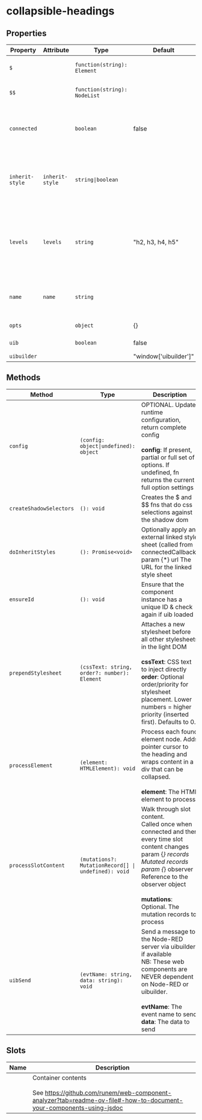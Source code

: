 # collapsible-headings

## Properties

| Property        | Attribute       | Type                         | Default               | Description                                      |
|-----------------|-----------------|------------------------------|-----------------------|--------------------------------------------------|
| `$`             |                 | `function(string): Element`  |                       | Mini jQuery-like shadow dom selector (see constructor) |
| `$$`            |                 | `function(string): NodeList` |                       | Mini jQuery-like shadow dom multi-selector (see constructor) |
| `connected`     |                 | `boolean`                    | false                 | True when instance finishes connecting.<br />Allows initial calls of attributeChangedCallback to be<br />ignored if needed. |
| `inherit-style` | `inherit-style` | `string\|boolean`            |                       | Optional. Load external styles into component (only useful if using template). If present but empty, will default to './index.css'. Optionally give a URL to load. |
| `levels`        | `levels`        | `string`                     | "h2, h3, h4, h5"      | Optional. Default='h2, h3, h4, h5'. A single string detailing the heading levels to make collapsible.<br /><br />PROPS FROM BASE: (see TiBaseComponent)<br />OTHER STANDARD PROPS: |
| `name`          | `name`          | `string`                     |                       | Optional. HTML name attribute. Included in output _meta prop.<br /><br />Other watched attributes: |
| `opts`          |                 | `object`                     | {}                    | Runtime configuration settings                   |
| `uib`           |                 | `boolean`                    | false                 | Is UIBUILDER for Node-RED loaded?                |
| `uibuilder`     |                 |                              | "window['uibuilder']" |                                                  |

## Methods

| Method                  | Type                                             | Description                                      |
|-------------------------|--------------------------------------------------|--------------------------------------------------|
| `config`                | `(config: object\|undefined): object`            | OPTIONAL. Update runtime configuration, return complete config<br /><br />**config**: If present, partial or full set of options. If undefined, fn returns the current full option settings |
| `createShadowSelectors` | `(): void`                                       | Creates the $ and $$ fns that do css selections against the shadow dom |
| `doInheritStyles`       | `(): Promise<void>`                              | Optionally apply an external linked style sheet (called from connectedCallback)<br />param {*} url The URL for the linked style sheet |
| `ensureId`              | `(): void`                                       | Ensure that the component instance has a unique ID & check again if uib loaded |
| `prependStylesheet`     | `(cssText: string, order?: number): Element`     | Attaches a new stylesheet before all other stylesheets in the light DOM<br /><br />**cssText**: CSS text to inject directly<br />**order**: Optional order/priority for stylesheet placement. Lower numbers = higher priority (inserted first). Defaults to 0. |
| `processElement`        | `(element: HTMLElement): void`                   | Process each found element node. Adds pointer cursor to the heading and wraps content in a div that can be collapsed.<br /><br />**element**: The HTML element to process |
| `processSlotContent`    | `(mutations?: MutationRecord[] \| undefined): void` | Walk through slot content.<br />Called once when connected and then every time slot content changes<br />param {*} records Mutated records<br />param {*} observer Reference to the observer object<br /><br />**mutations**: Optional. The mutation records to process |
| `uibSend`               | `(evtName: string, data: string): void`          | Send a message to the Node-RED server via uibuilder if available<br />NB: These web components are NEVER dependent on Node-RED or uibuilder.<br /><br />**evtName**: The event name to send<br />**data**: The data to send |

## Slots

| Name | Description                                      |
|------|--------------------------------------------------|
|      | Container contents<br /><br />See https://github.com/runem/web-component-analyzer?tab=readme-ov-file#-how-to-document-your-components-using-jsdoc |
